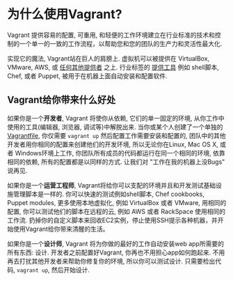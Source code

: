 为什么使用Vagrant?
=========================

Vagrant 提供容易的配置, 可重用, 和轻便的工作环境建立在行业标准的技术和控制的一个单一的一致的工作流程，以帮助您和您的团队的生产力和灵活性最大化.

实现它的魔法, Vagrant站在巨人的肩膀上. 虚拟机可以被提供在 VirtualBox, VMware, AWS, 或 [任何其他提供者](providers-overview.md) 之上. 行业标签的 [提供工具](provisioning-overview.md) 例如 shell脚本, Chef, 或者 Puppet, 被用于在机器上面自动安装和配置软件.

Vagrant给你带来什么好处
-------------------------

如果你是一个**开发者**, Vagrant 将使你从依赖, 它们的单一固定的环境, 从你工作中使用的工具(编辑器, 浏览器, 调试等)中解脱出来. 当你或某个人创建了一个单独的 [Vagrantfile](vagrantfile-overview.md), 你仅需要 `vagrant up` 然后配置工作需要安装和配置的, 团队中的其他开发者用你相同的配置来创建他们的开发环境, 所以无论你在Linux, Mac OS X, 或者 Windows环境上工作, 你团队所有成员的代码都运行在同一个相同的环境, 依靠相同的依赖, 所有的配置都是以同样的方式. 让我们对 "工作在我的机器上没Bugs" 说再见.

如果你是一个**运营工程师**, Vagrant将给你可以支配的环境并且和开发测试基础设施管理脚本是一样的.
你可以快速的测试例如shell脚本, Chef cookbooks, Puppet modules, 更多使用本地虚拟化, 例如 VirtualBox 或者 VMware, 用相同的配置, 你可以测试他们的脚本在远程的云, 例如 AWS 或者 RackSpace 使用相同的工作流.  扔掉你的自定义脚本来回收EC2实例，停止使用SSH提示各种机器，并开始使用Vagrant给你带来清醒的生活。

如果你是一个**设计师**, Vagrant 将为你做的最好的工作自动安装web app所需要的所有东西: 设计. 开发者之前配置好Vagrant, 你再也不用担心app如何跑起来. 不用再去打扰其他开发者来帮助你修复你的环境, 所以你可以测试设计. 只需要检出代码, `vagrant up`, 然后开始设计.
